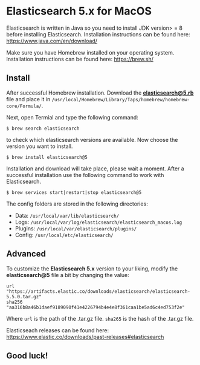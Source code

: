 # Elasticsearch 5.x for MacOS

Elasticsearch is written in Java so you need to install JDK version> = 8 before installing Elasticsearch. Installation instructions can be found here: https://www.java.com/en/download/

Make sure you have Homebrew installed on your operating system. Installation instructions can be found here: https://brew.sh/

## Install

After successful Homebrew installation. Download the **elasticsearch@5.rb** file and place it in ```/usr/local/Homebrew/Library/Taps/homebrew/homebrew-core/Formula/```.

Next, open Termial and type the following command:

```
$ brew search elasticsearch
```

to check which elasticsearch versions are available. Now choose the version you want to install.

```
$ brew install elasticsearch@5
```

Installation and download will take place, please wait a moment. After a successful installation use the following command to work with Elasticsearch.

```
$ brew services start|restart|stop elasticsearch@5
```

The config folders are stored in the following directories:

* Data: ```/usr/local/var/lib/elasticsearch/```
* Logs: ```/usr/local/var/log/elasticsearch/elasticsearch_macos.log```
* Plugins: ```/usr/local/var/elasticsearch/plugins/```
* Config: ```/usr/local/etc/elasticsearch/```

## Advanced

To customize the **Elasticsearch 5.x** version to your liking, modify the **elasticsearch@5** file a bit by changing the value:

```
url "https://artifacts.elastic.co/downloads/elasticsearch/elasticsearch-5.5.0.tar.gz"
sha256 "aa316b8a46b1daef9189090f41e4226794b4e4e8f361caa1be5ad6c4ed753f2e"
```

Where ```url``` is the path of the .tar.gz file.
      ```sha265``` is the hash of the .tar.gz file.

Elasticseach releases can be found here: https://www.elastic.co/downloads/past-releases#elasticsearch



## Good luck!
